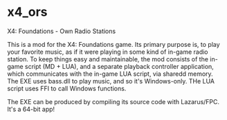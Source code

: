 # x4_ors
X4: Foundations - Own Radio Stations

This is a mod for the X4: Foundations game. Its primary purpose is, to play your favorite music, as if it were playing in some kind of in-game radio station.
To keep things easy and maintainable, the mod consists of the in-game script (MD + LUA), and a separate playback controller application, which communicates with the in-game LUA script, via sharedd memory.
The EXE uses bass.dll to play music, and so it's Windows-only. THe LUA script uses FFI to call Windows functions.

The EXE can be produced by compiling its source code with Lazarus/FPC. It's a 64-bit app!
